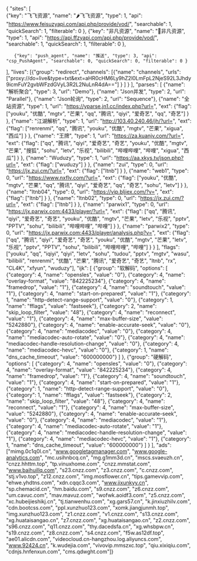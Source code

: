 {
    "sites": 
    [  
      {"key": "飞飞资源", "name": "🌶飞飞资源", "type": 1, "api": "https://www.feisuzyapi.com/api.php/provide/vod/", "searchable": 1, "quickSearch": 1, "filterable": 0 },
      {"key": "非凡资源", "name": "🍱非凡资源", "type": 1, "api": "https://api.ffzyapi.com/api.php/provide/vod/", "searchable": 1, "quickSearch": 1, "filterable": 0 },
        
       {"key": "push_agent", "name": "推送", "type": 3, "api": "csp_PushAgent", "searchable": 0, "quickSearch": 0, "filterable": 0 }
  ], 
  "lives": [{"group": "redirect", "channels": [{"name": "channels", "urls": ["proxy://do=live&type=txt&ext=aHR0cHM6Ly9hZ2l0LmFpL2NjeS92L3Jhdy9icmFuY2gvbWFzdGVyL3R2L2NuLnR4dA=="] } ] } ], 
  "parses": [
    {"name": "解析聚合", "type": 3, "url": "Demo"},
    {"name": "Json并发", "type": 2, "url": "Parallel"},
    {"name": "Json轮询", "type": 2, "url": "Sequence"},
    {"name": "全站资源", "type": 1, "url": "https://yparse.jn1.cc/index.php?url=", "ext": {"flag": ["youku", "优酷", "mgtv", "芒果", "qq", "腾讯", "qiyi", "爱奇艺", "qq", "奇艺"] } },
    {"name": "江湖解析", "type": 1, "url": "http://103.40.240.46/jh/?url=", "ext": {"flag": ["renrenmi", "qq", "腾讯", "youku", "优酷", "mgtv", "芒果", "xigua", "西瓜"] } },
    {"name": "王牌", "type": 1, "url": "https://za.kuanjv.com/?url=", "ext": {"flag": ["qq", "腾讯", "qiyi", "爱奇艺", "奇艺", "youku", "优酷", "mgtv", "芒果", "搜狐", "sohu", "letv", "乐视", "bilibili", "哔哩哔哩", "哔哩", "xigua", "西瓜"] } },
    {"name": "Wuduzy", "type": 1, "url": "https://aa.xkys.tv/json.php?url=", "ext": {"flag": ["wuduzy"] } },
    {"name": "zui", "type": 0, "url": "https://jx.zui.cm/?url=", "ext": {"flag": ["ltnb"] } },
    {"name": "web1", "type": 0, "url": "https://www.nxflv.com/?url=", "ext": {"flag": ["youku", "优酷", "mgtv", "芒果", "qq", "腾讯", "qiyi", "爱奇艺", "qq", "奇艺", "sohu", "letv"] } },
    {"name": "ltnb04", "type": 0, "url": "https://vip.bljiex.com/?v=", "ext": {"flag": ["ltnb"] } },
    {"name": "ltnb02", "type": 0, "url": "https://jx.zui.cm/?url=", "ext": {"flag": ["ltnb"] } },
    {"name": "parwix1", "type": 0, "url": "https://jx.parwix.com:4433/player/?url=", "ext": {"flag": ["qq", "腾讯", "qiyi", "爱奇艺", "奇艺", "youku", "优酷", "mgtv", "芒果", "letv", "乐视", "pptv", "PPTV", "sohu", "bilibili", "哔哩哔哩", "哔哩"] } },
    {"name": "parwix2", "type": 0, "url": "https://jx.parwix.com:4433/player/analysis.php?v=", "ext": {"flag": ["qq", "腾讯", "qiyi", "爱奇艺", "奇艺", "youku", "优酷", "mgtv", "芒果", "letv", "乐视", "pptv", "PPTV", "sohu", "bilibili", "哔哩哔哩", "哔哩"] } } ], "flags": ["youku", "qq", "iqiyi", "qiyi", "letv", "sohu", "tudou", "pptv", "mgtv", "wasu", "bilibili", "renrenmi", "优酷", "芒果", "腾讯", "爱奇艺", "奇艺", "ltnb", "rx", "CL4K", "xfyun", "wuduzy"],
  "ijk": [
    {"group": "软解码", "options": [
      {"category": 4, "name": "opensles", "value": "0"},
      {"category": 4, "name": "overlay-format", "value": "842225234"},
      {"category": 4, "name": "framedrop", "value": "1"},
      {"category": 4, "name": "soundtouch", "value": "1"},
      {"category": 4, "name": "start-on-prepared", "value": "1"},
      {"category": 1, "name": "http-detect-range-support", "value": "0"},
      {"category": 1, "name": "fflags", "value": "fastseek"},
      {"category": 2, "name": "skip_loop_filter", "value": "48"},
      {"category": 4, "name": "reconnect", "value": "1"},
      {"category": 4, "name": "max-buffer-size", "value": "5242880"},
      {"category": 4, "name": "enable-accurate-seek", "value": "0"},
      {"category": 4, "name": "mediacodec", "value": "0"},
      {"category": 4, "name": "mediacodec-auto-rotate", "value": "0"},
      {"category": 4, "name": "mediacodec-handle-resolution-change", "value": "0"},
      {"category": 4, "name": "mediacodec-hevc", "value": "0"},
      {"category": 1, "name": "dns_cache_timeout", "value": "600000000"} ] },
    {"group": "硬解码", "options": [
      {"category": 4, "name": "opensles", "value": "0"},
      {"category": 4, "name": "overlay-format", "value": "842225234"},
      {"category": 4, "name": "framedrop", "value": "1"},
      {"category": 4, "name": "soundtouch", "value": "1"},
      {"category": 4, "name": "start-on-prepared", "value": "1"},
      {"category": 1, "name": "http-detect-range-support", "value": "0"},
      {"category": 1, "name": "fflags", "value": "fastseek"},
      {"category": 2, "name": "skip_loop_filter", "value": "48"},
      {"category": 4, "name": "reconnect", "value": "1"},
      {"category": 4, "name": "max-buffer-size", "value": "5242880"},
      {"category": 4, "name": "enable-accurate-seek", "value": "0"},
      {"category": 4, "name": "mediacodec", "value": "1"},
      {"category": 4, "name": "mediacodec-auto-rotate", "value": "1"},
      {"category": 4, "name": "mediacodec-handle-resolution-change", "value": "1"},
      {"category": 4, "name": "mediacodec-hevc", "value": "1"},
      {"category": 1, "name": "dns_cache_timeout", "value": "600000000"} 
      ] } 
  ], 
"ads": ["mimg.0c1q0l.cn", "www.googletagmanager.com", "www.google-analytics.com", "mc.usihnbcq.cn", "mg.g1mm3d.cn", "mscs.svaeuzh.cn", "cnzz.hhttm.top", "tp.vinuxhome.com", "cnzz.mmstat.com", "www.baihuillq.com", "s23.cnzz.com", "z3.cnzz.com", "c.cnzz.com", "stj.v1vo.top", "z12.cnzz.com", "img.mosflower.cn", "tips.gamevvip.com", "ehwe.yhdtns.com", "xdn.cqqc3.com", "www.jixunkyy.cn", "sp.chemacid.cn", "hm.baidu.com", "s9.cnzz.com", "z6.cnzz.com", "um.cavuc.com", "mav.mavuz.com", "wofwk.aoidf3.com", "z5.cnzz.com", "xc.hubeijieshikj.cn", "tj.tianwenhu.com", "xg.gars57.cn", "k.jinxiuzhilv.com", "cdn.bootcss.com", "ppl.xunzhuo123.com", "xomk.jiangjunmh.top", "img.xunzhuo123.com", "z1.cnzz.com", "v1.cnzz.com", "s13.cnzz.com", "xg.huataisangao.cn", "z7.cnzz.com", "xg.huataisangao.cn", "z2.cnzz.com", "s96.cnzz.com", "q11.cnzz.com", "thy.dacedsfa.cn", "xg.whsbpw.cn", "s19.cnzz.com", "z8.cnzz.com", "s4.cnzz.com", "f5w.as12df.top", "ae01.alicdn.com", "videocloud.cn-hangzhou.log.aliyuncs.com", "www.92424.cn", "k.wudejia.com", "vivovip.mmszxc.top", "qiu.xixiqiu.com", "cdnjs.hnfenxun.com", "cms.qdwght.com"]}
